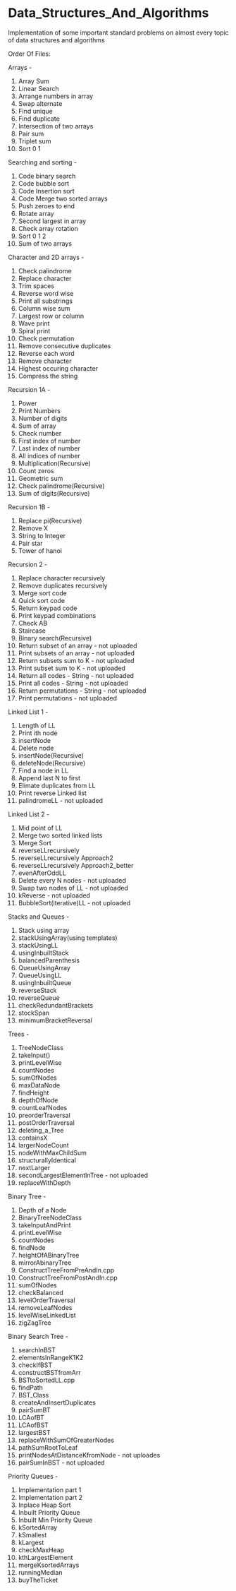 # Data_Structures_And_Algorithms
Implementation of some important standard problems on almost every topic of data structures and algorithms


Order Of Files:

Arrays -
1. Array Sum
2. Linear Search
3. Arrange numbers in array
4. Swap alternate
5. Find unique
6. Find duplicate
7. Intersection of two arrays
8. Pair sum
9. Triplet sum
10. Sort 0 1


Searching and sorting -
1. Code binary search
2. Code bubble sort
3. Code Insertion sort
4. Code Merge two sorted arrays
5. Push zeroes to end
6. Rotate array
7. Second largest in array
8. Check array rotation
9. Sort 0 1 2
10. Sum of two arrays


Character and 2D arrays -
1. Check palindrome
2. Replace character
3. Trim spaces
4. Reverse word wise
5. Print all substrings
6. Column wise sum
7. Largest row or column
8. Wave print
9. Spiral print
10. Check permutation
11. Remove consecutive duplicates
12. Reverse each word
13. Remove character
14. Highest occuring character
15. Compress the string



Recursion 1A -
1. Power
2. Print Numbers
3. Number of digits
4. Sum of array
5. Check number
6. First index of number
7. Last index of number
8. All indices of number
9. Multiplication(Recursive)
10. Count zeros
11. Geometric sum
12. Check palindrome(Recursive)
13. Sum of digits(Recursive)


Recursion 1B -
1. Replace pi(Recursive)
2. Remove X
3. String to Integer
4. Pair star
5. Tower of hanoi



Recursion 2 -
1. Replace character recursively
2. Remove duplicates recursively
3. Merge sort code
4. Quick sort code
5. Return keypad code
6. Print keypad combinations
7. Check AB
8. Staircase
9. Binary search(Recursive)
10. Return subset of an array - not uploaded
11. Print subsets of an array - not uploaded
12. Return subsets sum to K - not uploaded
13. Print subset sum to K - not uploaded
14. Return all codes - String - not uploaded
15. Print all codes - String - not uploaded
16. Return permutations - String - not uploaded
17. Print permutations - not uploaded



Linked List 1 -
1. Length of LL
2. Print ith node
3. insertNode
4. Delete node
5. insertNode(Recursive)
6. deleteNode(Recursive)
7. Find a node in LL
8. Append last N to first
9. Elimate duplicates from LL
10. Print reverse Linked list
11. palindromeLL - not uploaded


Linked List 2 -
1. Mid point of LL
2. Merge two sorted linked lists
3. Merge Sort
4. reverseLLrecursively
5. reverseLLrecursively Approach2
6. reverseLLrecursively Approach2_better
7. evenAfterOddLL
8. Delete every N nodes - not uploaded
9. Swap two nodes of LL - not uploaded
10. kReverse - not uploaded
11. BubbleSort(iterative)LL - not uploaded




Stacks and Queues -
1. Stack using array
2. stackUsingArray(using templates)
3. stackUsingLL
4. usingInbuiltStack
5. balancedParenthesis
6. QueueUsingArray
7. QueueUsingLL
8. usingInbuiltQueue
9. reverseStack
10. reverseQueue
11. checkRedundantBrackets
12. stockSpan
13. minimumBracketReversal


Trees -
1. TreeNodeClass
2. takeInput()
3. printLevelWise
4. countNodes
5. sumOfNodes
6. maxDataNode
7. findHeight
8. depthOfNode
9. countLeafNodes
10. preorderTraversal
11. postOrderTraversal
12. deleting_a_Tree
13. containsX
14. largerNodeCount
15. nodeWithMaxChildSum
16. structurallyIdentical
17. nextLarger
18. secondLargestElementInTree - not uploaded
19. replaceWithDepth

Binary Tree -
1. Depth of a Node
2. BinaryTreeNodeClass
3. takeInputAndPrint
4. printLevelWise
5. countNodes
6. findNode
7. heightOfABinaryTree
8. mirrorAbinaryTree
9. ConstructTreeFromPreAndIn.cpp
10. ConstructTreeFromPostAndIn.cpp
11. sumOfNodes
12. checkBalanced
13. levelOrderTraversal
14. removeLeafNodes
15. levelWiseLinkedList
16. zigZagTree


Binary Search Tree -
1. searchInBST
2. elementsInRangeK1K2
3. checkIfBST
4. constructBSTfromArr
5. BSTtoSortedLL.cpp
6. findPath
7. BST_Class
8. createAndInsertDuplicates
9. pairSumBT
10. LCAofBT
11. LCAofBST
12. largestBST
13. replaceWithSumOfGreaterNodes
14. pathSumRootToLeaf
15. printNodesAtDistanceKfromNode - not uploades
16. pairSumInBST - not uploaded


Priority Queues -
1. Implementation part 1
2. Implementation part 2
3. Inplace Heap Sort
4. Inbuilt Priority Queue
5. Inbuilt Min Priority Queue
6. kSortedArray
7. kSmallest
8. kLargest
9. checkMaxHeap
10. kthLargestElement
11. mergeKsortedArrays
12. runningMedian
13. buyTheTicket
